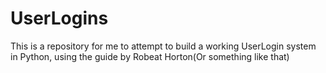 # UserLogins

This is a repository for me to attempt to build a working UserLogin system in Python, using the guide by Robeat Horton(Or something like that)